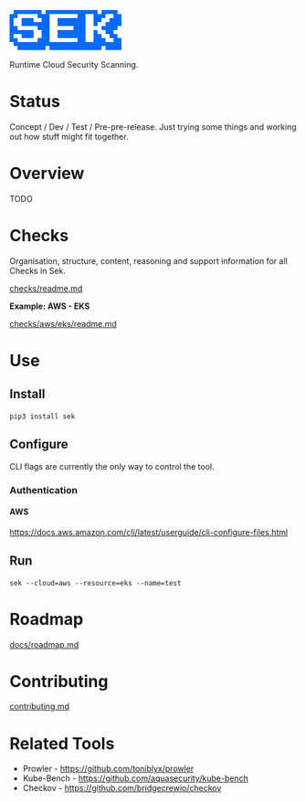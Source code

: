 ![sek](images/sek.png)

Runtime Cloud Security Scanning.

# Status
Concept / Dev / Test / Pre-pre-release. Just trying some things and working out how stuff might fit together.


# Overview
TODO


# Checks
Organisation, structure, content, reasoning and support information for all Checks in Sek.

[checks/readme.md](checks/readme.md)

**Example: AWS - EKS**

[checks/aws/eks/readme.md](checks/aws/eks/readme.md)


# Use

## Install
```
pip3 install sek
```

## Configure
CLI flags are currently the only way to control the tool.
### Authentication
#### AWS
https://docs.aws.amazon.com/cli/latest/userguide/cli-configure-files.html

## Run
```
sek --cloud=aws --resource=eks --name=test
```


# Roadmap
[docs/roadmap.md](docs/roadmap.md)

# Contributing
[contributing.md](contributing.md)


# Related Tools
* Prowler - https://github.com/toniblyx/prowler
* Kube-Bench - https://github.com/aquasecurity/kube-bench
* Checkov - https://github.com/bridgecrewio/checkov

